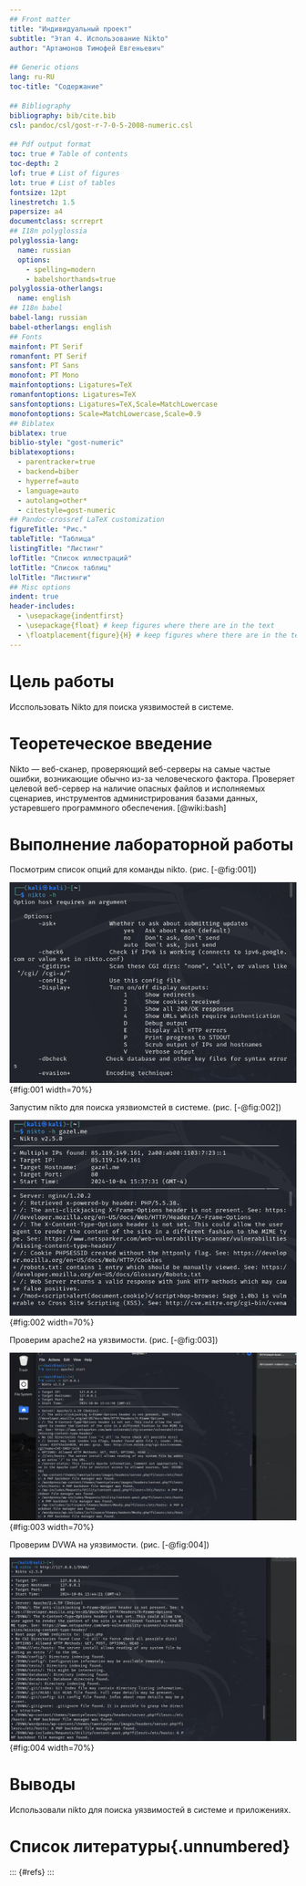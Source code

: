 ```yaml
---
## Front matter
title: "Индивидуальный проект"
subtitle: "Этап 4. Использование Nikto"
author: "Артамонов Тимофей Евгеньевич"

## Generic otions
lang: ru-RU
toc-title: "Содержание"

## Bibliography
bibliography: bib/cite.bib
csl: pandoc/csl/gost-r-7-0-5-2008-numeric.csl

## Pdf output format
toc: true # Table of contents
toc-depth: 2
lof: true # List of figures
lot: true # List of tables
fontsize: 12pt
linestretch: 1.5
papersize: a4
documentclass: scrreprt
## I18n polyglossia
polyglossia-lang:
  name: russian
  options:
	- spelling=modern
	- babelshorthands=true
polyglossia-otherlangs:
  name: english
## I18n babel
babel-lang: russian
babel-otherlangs: english
## Fonts
mainfont: PT Serif
romanfont: PT Serif
sansfont: PT Sans
monofont: PT Mono
mainfontoptions: Ligatures=TeX
romanfontoptions: Ligatures=TeX
sansfontoptions: Ligatures=TeX,Scale=MatchLowercase
monofontoptions: Scale=MatchLowercase,Scale=0.9
## Biblatex
biblatex: true
biblio-style: "gost-numeric"
biblatexoptions:
  - parentracker=true
  - backend=biber
  - hyperref=auto
  - language=auto
  - autolang=other*
  - citestyle=gost-numeric
## Pandoc-crossref LaTeX customization
figureTitle: "Рис."
tableTitle: "Таблица"
listingTitle: "Листинг"
lofTitle: "Список иллюстраций"
lotTitle: "Список таблиц"
lolTitle: "Листинги"
## Misc options
indent: true
header-includes:
  - \usepackage{indentfirst}
  - \usepackage{float} # keep figures where there are in the text
  - \floatplacement{figure}{H} # keep figures where there are in the text
---
```



# Цель работы

Исспользовать Nikto для поиска уязвимостей в системе.

# Теоретеческое введение

Nikto — веб-сканер, проверяющий веб-серверы на самые частые ошибки, возникающие обычно из-за человеческого фактора. 
Проверяет целевой веб-сервер на наличие опасных файлов и исполняемых сценариев, инструментов администрирования базами данных, устаревшего программного обеспечения. [@wiki:bash]

# Выполнение лабораторной работы

Посмотрим список опций для команды nikto. (рис. [-@fig:001])

![Опции для команды nikto](image/1.PNG){#fig:001 width=70%}

Запустим nikto для поиска уязвиомстей в системе. (рис. [-@fig:002])

![Нашли несколько уязвимостей, например, Sage 1.0b3](image/2.PNG){#fig:002 width=70%}

Проверим apache2 на уязвимости. (рис. [-@fig:003])

![Здесь также нашли несколько уязвимостей, например, несколько backdoor file manager](image/3.PNG){#fig:003 width=70%}

Проверим DVWA на уязвимости. (рис. [-@fig:004])

![Также нашли уязвимости и в DVWA, те же backdoor file manager](image/4.PNG){#fig:004 width=70%}

# Выводы

Использовали nikto для поиска уязвимостей в системе и приложениях.

# Список литературы{.unnumbered}

::: {#refs}
:::
